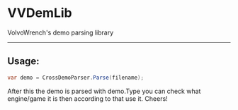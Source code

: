 # VVDemLib
VolvoWrench's demo parsing library
***
## Usage:
```csharp
var demo = CrossDemoParser.Parse(filename);
```
After this the demo is parsed with demo.Type you can check what engine/game it is then according to that use it.
Cheers!
